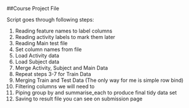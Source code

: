##Course Project File

Script goes through following steps:

1. Reading feature names to label columns
2. Reading activity labels to mark them later
3. Reading Main test file 
4. Set column names from file
5. Load Activity data
6. Load Subject data
7. Merge Activity, Subject and Main Data
8. Repeat steps 3-7 for Train Data
9. Merging Train and Test Data (The only way for me is simple row bind)
10. Filtering columns we will need to 
11. Piping group by and summarise_each to produce final tidy data set
12. Saving to result file you can see on submission page


